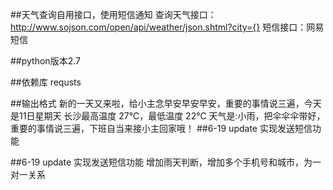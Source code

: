 ##天气查询自用接口，使用短信通知
        查询天气接口：http://www.sojson.com/open/api/weather/json.shtml?city={}
        短信接口：网易短信

##python版本2.7

##依赖库 requsts

##输出格式
        新的一天又来啦，给小主念早安早安早安，重要的事情说三遍，今天是11日星期天
        长沙最高温度 27℃，最低温度 22℃
        天气是:小雨，把伞伞伞带好，重要的事情说三遍，下班自当来接小主回家哦！
##6-19 update
        实现发送短信功能

##6-19 update
        实现发送短信功能
        增加雨天判断，增加多个手机号和城市，为一对一关系




